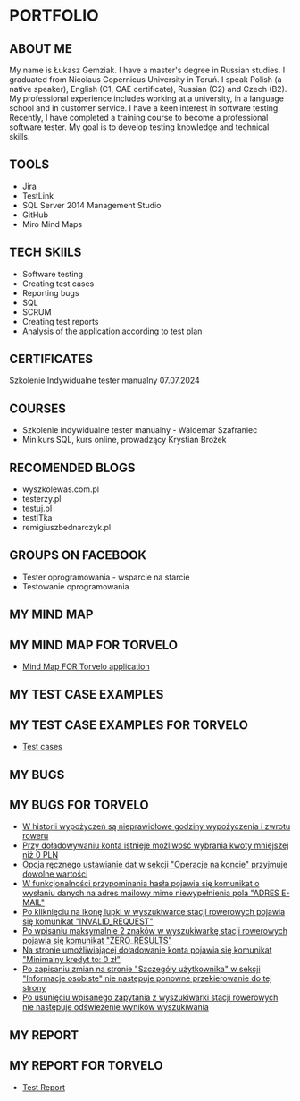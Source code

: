 # PORTFOLIO
## ABOUT ME
My name is Łukasz Gemziak. I have a master's degree in Russian studies. I graduated from Nicolaus Copernicus University in Toruń. I speak Polish (a native speaker), English (C1, CAE certificate), Russian (C2) and Czech (B2). My professional experience includes working at a university, in a language school and in customer service. I have a keen interest in software testing. Recently, I have  completed a training course to become a professional software tester. My goal is to develop testing knowledge and technical skills.
## TOOLS
* Jira
* TestLink
* SQL Server 2014 Management Studio
* GitHub
* Miro Mind Maps
## TECH SKIILS
* Software testing
* Creating test cases
* Reporting bugs
* SQL
* SCRUM
* Creating test reports
* Analysis of the application according to test plan
## CERTIFICATES
Szkolenie Indywidualne tester manualny 07.07.2024
## COURSES
* Szkolenie indywidualne tester manualny - Waldemar Szafraniec
* Minikurs SQL, kurs online, prowadzący Krystian Brożek
## RECOMENDED BLOGS
* wyszkolewas.com.pl
* testerzy.pl
* testuj.pl
* testITka
* remigiuszbednarczyk.pl
## GROUPS ON FACEBOOK
* Tester oprogramowania - wsparcie na starcie
* Testowanie oprogramowania
## MY MIND MAP
## MY MIND MAP FOR TORVELO
* [Mind Map FOR Torvelo application](https://drive.google.com/file/d/16M_sw5BKkpOjmLvpW7N9N3CxxG7NWtQv/view?usp=sharing)
## MY TEST CASE EXAMPLES
## MY TEST CASE EXAMPLES FOR TORVELO
* [Test cases](https://drive.google.com/file/d/1Vf_G_QCMr9azXnR5ZV4bTsOADcG6aymW/view?usp=sharing)
## MY BUGS
## MY BUGS FOR TORVELO
* [W historii wypożyczeń są nieprawidłowe godziny wypożyczenia i zwrotu roweru](https://drive.google.com/file/d/1AVbP57jpnhyHgCReUYivyj3MYN-ooCtN/view?usp=sharing)
* [Przy doładowywaniu konta istnieje możliwość wybrania kwoty mniejszej niż 0 PLN](https://drive.google.com/file/d/1yuK_MDCWmcXh8kzvoDFIRu-UrU5sqx6d/view?usp=sharing)
* [Opcja ręcznego ustawianie dat w sekcji "Operacje na koncie" przyjmuje dowolne wartości](https://drive.google.com/file/d/1-xm2b942c6sOnQSS_DQyodUSqlgKX_P8/view?usp=sharing)
* [W funkcjonalności przypominania hasła pojawia się komunikat o wysłaniu danych na adres mailowy mimo niewypełnienia pola "ADRES E-MAIL"](https://drive.google.com/file/d/15pQbOSkyWT92R4p7a781tXJf0A6Tjqgh/view?usp=sharing)
* [Po kliknięciu na ikonę lupki w wyszukiwarce stacji rowerowych pojawia się komunikat "INVALID_REQUEST"](https://drive.google.com/file/d/1Pbrq-5lL7QYSWp59RJ2Y3JrCbldJXwEj/view?usp=sharing)
* [Po wpisaniu maksymalnie 2 znaków w wyszukiwarkę stacji rowerowych pojawia się komunikat "ZERO_RESULTS"](https://drive.google.com/file/d/1Az0nkrX7V4GI7rRlZvH5-dlmZoEx3fj0/view?usp=sharing)
* [Na stronie umożliwiającej doładowanie konta pojawia się komunikat "Minimalny kredyt to: 0 zł"](https://drive.google.com/file/d/1BhFqUA971mxA5NR5-csC20RVTggmyrE6/view?usp=sharing)
* [Po zapisaniu zmian na stronie "Szczegóły użytkownika" w sekcji "Informacje osobiste" nie następuje ponowne przekierowanie do tej strony](https://drive.google.com/file/d/15XquwuKSwVHkI6T-s2o5IB8nM7UFn2Zq/view?usp=sharing)
* [Po usunięciu wpisanego zapytania z wyszukiwarki stacji rowerowych nie następuje odświeżenie wyników wyszukiwania](https://drive.google.com/file/d/1Jm0OM8nkl4T1wNs9UtfvUBVZtRrBzoF-/view?usp=sharing)
## MY REPORT
## MY REPORT FOR TORVELO
* [Test Report](https://drive.google.com/file/d/1YOT4ccbFp94UgGxUIAc-XNhB8Ks70_yK/view?usp=sharing)
